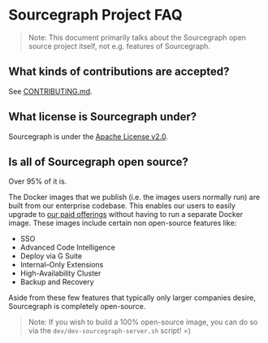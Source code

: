 # Sourcegraph Project FAQ

> Note: This document primarily talks about the Sourcegraph open source project itself, not e.g. features of Sourcegraph.

## What kinds of contributions are accepted?

See [CONTRIBUTING.md](../CONTRIBUTING.md).

## What license is Sourcegraph under?

Sourcegraph is under the [Apache License v2.0](../LICENSE).

## Is all of Sourcegraph open source?

Over 95% of it is.

The Docker images that we publish (i.e. the images users normally run) are built from our enterprise codebase. This enables our users to easily upgrade to [our paid offerings](https://about.sourcegraph.com/pricing/) without having to run a separate Docker image. These images include certain non open-source features like:

- SSO
- Advanced Code Intelligence
- Deploy via G Suite
- Internal–Only Extensions
- High-Availability Cluster
- Backup and Recovery

Aside from these few features that typically only larger companies desire, Sourcegraph is completely open-source.

> Note: If you wish to build a 100% open-source image, you can do so via the `dev/dev-sourcegraph-server.sh` script! =)
